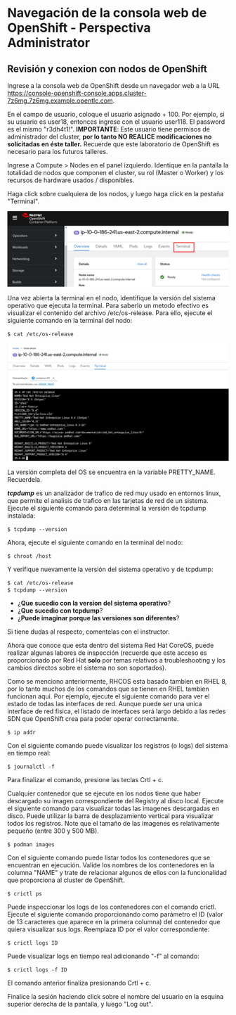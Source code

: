 # Navegación de la consola web de OpenShift - Perspectiva Administrator

## Revisión y conexion con nodos de OpenShift

Ingrese a la consola web de OpenShift desde un navegador web a la URL https://console-openshift-console.apps.cluster-7z6mg.7z6mg.example.opentlc.com. 

En el campo de usuario, coloque el usuario asignado + 100. Por ejemplo, si su usuario es user18, entonces ingrese con el usuario user118. El password es el mismo "r3dh4t1!". **IMPORTANTE**: Este usuario tiene permisos de administrador del cluster, **por lo tanto NO REALICE modificaciones no solicitadas en éste taller.** Recuerde que este laboratorio de OpenShift es necesario para los futuros talleres.

Ingrese a Compute > Nodes en el panel izquierdo. Identique en la pantalla la totalidad de nodos que componen el cluster, su rol (Master o Worker) y los recursos de hardware usados / disponibles.

Haga click sobre cualquiera de los nodos, y luego haga click en la pestaña "Terminal".

![alt text](images/connect_node.png?raw=true)

Una vez abierta la terminal en el nodo, identifique la versión del sistema operativo que ejecuta la terminal. Para saberlo un metodo efectivo es visualizar el contenido del archivo /etc/os-release. Para ello, ejecute el siguiente comando en la terminal del nodo:

```
$ cat /etc/os-release
```

![alt text](images/os_release.png?raw=true)

La versión completa del OS se encuentra en la variable PRETTY_NAME. Recuerdela.

***tcpdump*** es un analizador de trafico de red muy usado en entornos linux, que permite el analisis de trafico en las tarjetas de red de un sistema. Ejecute el siguiente comando para determinal la versión de tcpdump instalada: 

```
$ tcpdump --version
```

Ahora, ejecute el siguiente comando en la terminal del nodo:

```
$ chroot /host
```

Y verifique nuevamente la versión del sistema operativo y de tcpdump:

```
$ cat /etc/os-release
$ tcpdump --version
```

* ¿**Que sucedio con la version del sistema operativo**?
* ¿**Que sucedio con tcpdump**?
* ¿**Puede imaginar porque las versiones son diferentes**?

Si tiene dudas al respecto, comentelas con el instructor.

Ahora que conoce que esta dentro del sistema Red Hat CoreOS, puede realizar algunas labores de inspección (recuerde que este acceso es proporcionado por Red Hat **solo** por temas relativos a troubleshooting y los cambios directos sobre el sistema no son soportados).

Como se menciono anteriormente, RHCOS esta basado tambien en RHEL 8, por lo tanto muchos de los comandos que se tienen en RHEL tambien funcionan aqui. Por ejemplo, ejecute el siguiente comando para ver el estado de todas las interfaces de red. Aunque puede ser una unica interface de red fisica, el listado de interfaces será largo debido a las redes SDN que OpenShift crea para poder operar correctamente.

```
$ ip addr
```

Con el siguiente comando puede visualizar los registros (o logs) del sistema en tiempo real:

```
$ journalctl -f
```

Para finalizar el comando, presione las teclas Crtl + c.

Cualquier contenedor que se ejecute en los nodos tiene que haber descargado su imagen correspondiente del Registry al disco local. Ejecute el siguiente comando para visualizar todas las imagenes descargadas en disco. Puede utilizar la barra de desplazamiento vertical para visualizar todos los registros. Note que el tamaño de las imagenes es relativamente pequeño (entre 300 y 500 MB).

```
$ podman images 
```

Con el siguiente comando puede listar todos los contenedores que se encuentran en ejecución. Valide los nombres de los contenedores en la columna "NAME" y trate de relacionar algunos de ellos con la funcionalidad que proporciona al cluster de OpenShift.

```
$ crictl ps 
```

Puede inspeccionar los logs de los contenedores con el comando crictl. Ejecute el siguiente comando proporcionando como parámetro el ID (valor de 13 caracteres que aparece en la primera columna) del contenedor que quiera visualizar sus logs. Reemplaza ID por el valor correspondiente:

```
$ crictl logs ID
```

Puede visualizar logs en tiempo real adicionando "-f" al comando:

```
$ crictl logs -f ID
```

El comando anterior finaliza presionando Crtl + c.

Finalice la sesión haciendo click sobre el nombre del usuario en la esquina superior derecha de la pantalla, y luego "Log out".
